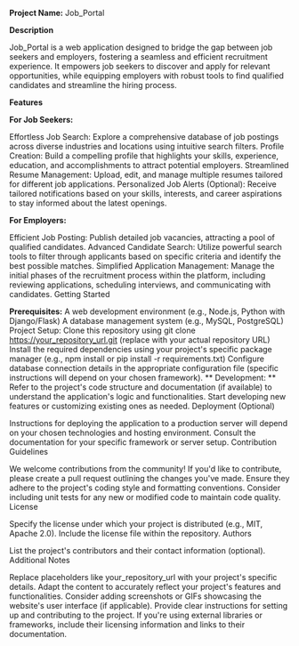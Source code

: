 **Project Name:** Job_Portal

**Description**

Job_Portal is a web application designed to bridge the gap between job seekers and employers, fostering a seamless and efficient recruitment experience. It empowers job seekers to discover and apply for relevant opportunities, while equipping employers with robust tools to find qualified candidates and streamline the hiring process.

**Features**

**For Job Seekers:**

Effortless Job Search: Explore a comprehensive database of job postings across diverse industries and locations using intuitive search filters.
Profile Creation: Build a compelling profile that highlights your skills, experience, education, and accomplishments to attract potential employers.
Streamlined Resume Management: Upload, edit, and manage multiple resumes tailored for different job applications.
Personalized Job Alerts (Optional): Receive tailored notifications based on your skills, interests, and career aspirations to stay informed about the latest openings.


**For Employers:**

Efficient Job Posting: Publish detailed job vacancies, attracting a pool of qualified candidates.
Advanced Candidate Search: Utilize powerful search tools to filter through applicants based on specific criteria and identify the best possible matches.
Simplified Application Management: Manage the initial phases of the recruitment process within the platform, including reviewing applications, scheduling interviews, and communicating with candidates.
Getting Started

**Prerequisites:** 
A web development environment (e.g., Node.js, Python with Django/Flask)
A database management system (e.g., MySQL, PostgreSQL)
Project Setup:
Clone this repository using git clone https://your_repository_url.git (replace with your actual repository URL)
Install the required dependencies using your project's specific package manager (e.g., npm install or pip install -r requirements.txt)
Configure database connection details in the appropriate configuration file (specific instructions will depend on your chosen framework).
** Development: **
Refer to the project's code structure and documentation (if available) to understand the application's logic and functionalities.
Start developing new features or customizing existing ones as needed.
Deployment (Optional)

Instructions for deploying the application to a production server will depend on your chosen technologies and hosting environment. Consult the documentation for your specific framework or server setup.
Contribution Guidelines

We welcome contributions from the community! If you'd like to contribute, please create a pull request outlining the changes you've made. Ensure they adhere to the project's coding style and formatting conventions.
Consider including unit tests for any new or modified code to maintain code quality.
License

Specify the license under which your project is distributed (e.g., MIT, Apache 2.0). Include the license file within the repository.
Authors

List the project's contributors and their contact information (optional).
Additional Notes

Replace placeholders like your_repository_url with your project's specific details.
Adapt the content to accurately reflect your project's features and functionalities.
Consider adding screenshots or GIFs showcasing the website's user interface (if applicable).
Provide clear instructions for setting up and contributing to the project.
If you're using external libraries or frameworks, include their licensing information and links to their documentation.